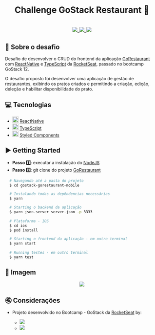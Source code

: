 <h1 align="center">
  Challenge GoStack Restaurant 🚀
  <p align="center">
  <a href="https://reactnative.dev/">
    <img src="https://img.shields.io/badge/-ReactNative-61DAFB?style=flat&logo=React&logoColor=#00000" />
  </a>
  <a href="https://www.typescriptlang.org/">
    <img src="https://img.shields.io/badge/-TypeScript-007ACC?style=flat&logo=TypeScript&logoColor=#00000" />
  </a>
  <a href="https://rocketseat.com.br">
    <img src="https://img.shields.io/badge/-Rocketseat-5C2D91?style=flat" />
  </a>
  </p>
</h1>

## 🔖 Sobre o desafio 

Desafio de desenvolver o CRUD do frontend da aplicação [GoRestaurant](https://www.figma.com/file/1lK6AVCPybtWeBLCH8B08N/GoRestaurant?node-id=0%3A1  "GoRestaurant") com [ReactNative](https://reactnative.dev/ "ReactNative") e [TypeScript](https://www.typescriptlang.org/ "TypeScript") da [RocketSeat](https://rocketseat.com.br/ "RocketSeat"), passado no bootcamp GoStack 12.

O desafio proposto foi desenvolver uma aplicação de gestão de restaurantes, exibindo os pratos criados e permitindo a criação, edição, deleção e habilitar disponibilidade do prato.

## 💻 Tecnologias 

- <img width="20px" src="https://img.icons8.com/plasticine/2x/react.png" /> [ReactNative](https://reactnative.dev/ "ReactNative")
- <img width="20px" src="https://img.icons8.com/color/2x/typescript.png" /> [TypeScript](https://www.typescriptlang.org/ "TypeScript")
- <img width="20px" src="https://styled-components.com/logo.png" /> [Styled Components](https://styled-components.com/ "Styled Components")

## ▶️ Getting Started 

  - **Passo 1️⃣**: executar a instalação do [NodeJS](https://nodejs.org/en/ "NodeJS")
  - **Passo 2️⃣**: git clone do projeto [GoRestaurant](https://github.com/rafaelsanzio/gostack-gorestaurant-mobile "GoRestaurant")

  ```bash
    # Navegando até a pasta do projeto
    $ cd gostack-gorestaurant-mobile

    # Instalando todas as depêndencias necessárias
    $ yarn

    # Starting o backend da aplicação
    $ yarn json-server server.json -p 3333
    
    # Plataforma - IOS
    $ cd ios
    $ pod install

    # Starting o frontend da aplicação - em outro terminal
    $ yarn start
    
    # Running testes - em outro terminal
    $ yarn test
  ```
   
## 📸 Imagem

 <p align="center">
 	<img src="https://user-images.githubusercontent.com/18368947/94016178-2ff02880-fd84-11ea-8116-3705d1cba5f4.png" />
 </p>

## ㊗️ Considerações 
- Projeto desenvolvido no Bootcamp - GoStack da [RocketSeat](https://rocketseat.com.br/ "RocketSeat")  by:

  - <a href="https://github.com/rafaelsanzio">
    <img src="https://img.shields.io/badge/-Rafael%20Sanzio-000000?style=flat&logo=GitHub&logoColor=#000000" />
  </a>

  - <a href="https://www.linkedin.com/in/rafael-sanzio-012778143/">
    <img src="https://img.shields.io/badge/-Rafael%20Sanzio-0077B5?style=flat&logo=LinkedIN&logoColor=#000000" />
  </a>

